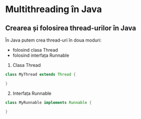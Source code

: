 # Multithreading în Java
## Crearea și folosirea thread-urilor în Java
În Java putem crea thread-uri în doua moduri:
- folosind clasa Thread
- folosind interfața Runnable
1) Clasa Thread
```java
class MyThread extends Thread {

}
```
2) Interfața Runnable
```java
class MyRunnable implements Runnable {

}
```
